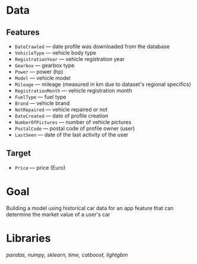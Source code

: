 # Data
## Features
- `DateCrawled` — date profile was downloaded from the database
- `VehicleType` — vehicle body type
- `RegistrationYear` — vehicle registration year
- `Gearbox` — gearbox type
- `Power` — power (hp)
- `Model` — vehicle model
- `Mileage` — mileage (measured in km due to dataset's regional specifics)
- `RegistrationMonth` — vehicle registration month
- `FuelType` — fuel type
- `Brand` — vehicle brand
- `NotRepaired` — vehicle repaired or not
- `DateCreated` — date of profile creation
- `NumberOfPictures` — number of vehicle pictures
- `PostalCode` — postal code of profile owner (user)
- `LastSeen` — date of the last activity of the user

## Target
- `Price` — price (Euro)

# Goal
Building a model using historical car data for an app feature that can determine the market value of a user's car

# Libraries
*pandas, numpy, sklearn, time, catboost, lightgbm*
